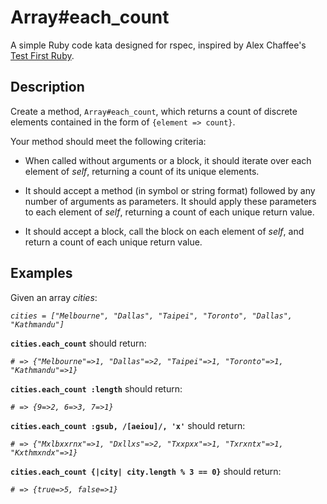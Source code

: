# Array#each_count

A simple Ruby code kata designed for rspec, inspired by Alex Chaffee's [Test First Ruby](https://github.com/alexch/learn_ruby).

## Description

Create a method, `Array#each_count`, which returns a count of discrete elements contained in the form of `{element => count}`.

Your method should meet the following criteria:

* When called without arguments or a block, it should iterate over each element of _self_, returning a count of its unique elements.

* It should accept a method (in symbol or string format) followed by any number of arguments as parameters. It should apply these parameters to each element of _self_, returning a count of each unique return value.

* It should accept a block, call the block on each element of _self_, and return a count of each unique return value.

## Examples

Given an array _cities_:

_`cities = ["Melbourne", "Dallas", "Taipei", "Toronto", "Dallas", "Kathmandu"]`_

**`cities.each_count`** should return:

_`# => {"Melbourne"=>1, "Dallas"=>2, "Taipei"=>1, "Toronto"=>1, "Kathmandu"=>1}`_

**`cities.each_count :length`** should return:

_`# => {9=>2, 6=>3, 7=>1}`_

**`cities.each_count :gsub, /[aeiou]/, 'x'`** should return:

_`# => {"Mxlbxxrnx"=>1, "Dxllxs"=>2, "Txxpxx"=>1, "Txrxntx"=>1, "Kxthmxndx"=>1}`_

**`cities.each_count {|city| city.length % 3 == 0}`** should return:

_`# => {true=>5, false=>1}`_

